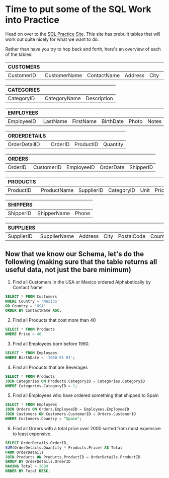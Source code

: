 # Time to put some of the SQL Work into Practice

Head on over to the [SQL Practice Site](https://www.w3schools.com/sql/trysql.asp?filename=trysql_desc). This site has prebuilt tables that will work out quite nicely for what we want to do.

Rather than have you try to hop back and forth, here's an overview of each of the tables:

| CUSTOMERS  |              |             |         |      |            |         |
| ---------- | ------------ | ----------- | ------- | ---- | ---------- | ------- |
| CustomerID | CustomerName | ContactName | Address | City | PostalCode | Country |

| CATEGORIES |              |             |
| ---------- | ------------ | ----------- |
| CategoryID | CategoryName | Description |

| EMPLOYEES  |          |           |           |       |       |
| ---------- | -------- | --------- | --------- | ----- | ----- |
| EmployeeID | LastName | FirstName | BirthDate | Photo | Notes |

| ORDERDETAILS  |         |           |          |
| ------------- | ------- | --------- | -------- |
| OrderDetailID | OrderID | ProductID | Quantity |

| ORDERS  |            |            |           |           |
| ------- | ---------- | ---------- | --------- | --------- |
| OrderID | CustomerID | EmployeeID | OrderDate | ShipperID |

| PRODUCTS  |             |            |            |      |       |
| --------- | ----------- | ---------- | ---------- | ---- | ----- |
| ProductID | ProductName | SupplierID | CategoryID | Unit | Price |

| SHIPPERS  |             |       |
| --------- | ----------- | ----- |
| ShipperID | ShipperName | Phone |

| SUPPLIERS  |              |         |      |            |         |     |
| ---------- | ------------ | ------- | ---- | ---------- | ------- | --- |
| SupplierID | SupplierName | Address | City | PostalCode | Country |

## Now that we know our Schema, let's do the following (making sure that the table returns all useful data, not just the bare minimum)

1. Find all Customers in the USA or Mexico ordered Alphabetically by Contact Name

```SQL
SELECT * FROM Customers 
WHERE Country = 'Mexico' 
OR Country = 'USA'
ORDER BY ContactName ASC;
```

2. Find all Products that cost more than 40

```SQL
SELECT * FROM Products
WHERE Price > 40
```

3. Find all Employees born before 1960.
<!-- 
SOMETHING IS WRONG WITH THE TABLE ON THE WEBSITE
THIS SHOULD BE HOW IT'S WRITTEN
 -->
```SQL
SELECT * FROM Employees
WHERE BirthDate < '1960-01-01';
```

4. Find all Products that are Beverages

```SQL
SELECT * FROM Products
JOIN Categories ON Products.CategoryID = Categories.CategoryID
WHERE Categories.CategoryID = 1;
```

5. Find all Employees who have ordered something that shipped to Spain

```SQL
SELECT * FROM Employees
JOIN Orders ON Orders.EmployeeID = Employees.EmployeeID
JOIN Customers ON Customers.CustomerID = Orders.CustomerID
WHERE Customers.Country = "Spain";
```

6. Find all Orders with a total price over 2000 sorted from most expensive to least expensive.

```SQL
SELECT OrderDetails.OrderID, 
SUM(OrderDetails.Quantity * Products.Price) AS Total
FROM OrderDetails
JOIN Products ON Products.ProductID = OrderDetails.ProductID
GROUP BY OrderDetails.OrderID
HAVING Total > 2000
ORDER BY Total DESC;
```
